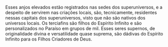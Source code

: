 ﻿Esses anjos elevados estão registrados nas sedes dos superuniversos, e a despeito de servirem nas criações locais,  são, tecnicamente,  residentes nessas capitais dos superuniversos, visto que não são nativos dos universos locais. Os terciafins são filhos do Espírito Infinito e são personalizados no Paraíso em grupos de mil. Esses seres supernos, de originalidade divina e versatilidade quase suprema, são dádivas do Espírito Infinito para os Filhos Criadores de Deus.